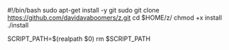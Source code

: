 #!/bin/bash
sudo apt-get install -y git
sudo git clone https://github.com/davidavaboomers/z.git
cd $HOME/z/
chmod +x install
./install

SCRIPT_PATH=$(realpath $0)
rm $SCRIPT_PATH 
